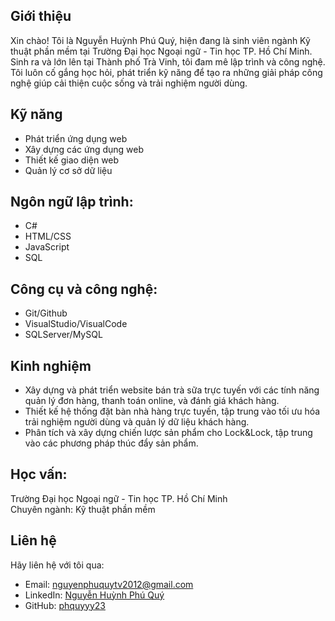 <h2> Giới thiệu</h2>
<p>Xin chào! Tôi là Nguyễn Huỳnh Phú Quý, hiện đang là sinh viên ngành Kỹ thuật phần mềm tại Trường Đại học Ngoại ngữ - Tin học TP. Hồ Chí Minh. Sinh ra và lớn lên tại Thành phố Trà Vinh, tôi đam mê lập trình và công nghệ. Tôi luôn cố gắng học hỏi, phát triển kỹ năng để tạo ra những giải pháp công nghệ giúp cải thiện cuộc sống và trải nghiệm người dùng.
</p>
<h2>Kỹ năng</h2>
<ul>
  <li>Phát triển ứng dụng web</li>
  <li>Xây dựng các ứng dụng web</li>
  <li>Thiết kế giao diện web</li>
  <li>Quản lý cơ sở dữ liệu</li>
</ul>
<h2>Ngôn ngữ lập trình:</h2>

<ul>
  <li>C#</li>
  <li>HTML/CSS</li>
  <li>JavaScript</li>
  <li>SQL</li>
</ul>
<h2>Công cụ và công nghệ:</h3>
<ul>
  <li>Git/Github</li>
  <li>VisualStudio/VisualCode</li>
  <li>SQLServer/MySQL</li>
</ul>
<h2>Kinh nghiệm</h3>
<ul>
  <li>Xây dựng và phát triển website bán trà sữa trực tuyến với các tính năng quản lý đơn hàng, thanh toán online, và đánh giá khách hàng.</li>
  <li>Thiết kế hệ thống đặt bàn nhà hàng trực tuyến, tập trung vào tối ưu hóa trải nghiệm người dùng và quản lý dữ liệu khách hàng.</li>
  <li>Phân tích và xây dựng chiến lược sản phẩm cho Lock&Lock, tập trung vào các phương pháp thúc đẩy sản phẩm.</li>
</ul>

<h2>Học vấn:</h2>
<p>Trường Đại học Ngoại ngữ - Tin học TP. Hồ Chí Minh</br>
  Chuyên ngành: Kỹ thuật phần mềm</p>

<h2>Liên hệ</h2>
<p>Hãy liên hệ với tôi qua:</p>
<ul>
  <li>Email: <a href="mailto:nguyenphuquytv2012@gmail.com">nguyenphuquytv2012@gmail.com</a></li>
  <li>LinkedIn: <a href="https://www.linkedin.com/in/nguy%E1%BB%85n-hu%E1%BB%B3nh-ph%C3%BA-qu%C3%BD-phu-quy-446785333/">Nguyễn Huỳnh Phú Quý</a></li>
  <li>GitHub: <a href="https://github.com/phqyyy23">phquyyy23</a></li>
</ul>
